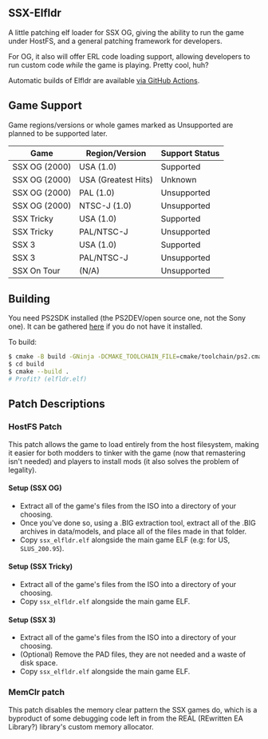 ## SSX-Elfldr

A little patching elf loader for SSX OG, giving the ability to run the game under HostFS, and a general patching framework for developers.

For OG, it also will offer ERL code loading support, allowing developers to run custom code *while* the game is playing. Pretty cool, huh?

Automatic builds of Elfldr are available [via GitHub Actions](https://github.com/modeco80/SSX-ElfLdr/actions).

## Game Support

Game regions/versions or whole games marked as Unsupported are planned to be supported later.

| Game          | Region/Version     | Support Status
| --------------|--------------------|---------------|
| SSX OG (2000) | USA (1.0)          | Supported
| SSX OG (2000) | USA (Greatest Hits)| Unknown
| SSX OG (2000) | PAL (1.0)          | Unsupported
| SSX OG (2000) | NTSC-J (1.0)       | Unsupported
| SSX Tricky    | USA (1.0)          | Supported
| SSX Tricky    | PAL/NTSC-J         | Unsupported
| SSX 3         | USA (1.0)          | Supported
| SSX 3         | PAL/NTSC-J         | Unsupported
| SSX On Tour   | (N/A)              | Unsupported

## Building

You need PS2SDK installed (the PS2DEV/open source one, not the Sony one).
It can be gathered [here](https://github.com/ps2dev/ps2toolchain) if you do not have it installed.

To build:

```bash
$ cmake -B build -GNinja -DCMAKE_TOOLCHAIN_FILE=cmake/toolchain/ps2.cmake
$ cd build
$ cmake --build .
# Profit? (elfldr.elf)
```
## Patch Descriptions

### HostFS Patch

This patch allows the game to load entirely from the host filesystem, making it easier for both modders to tinker with the game (now that remastering isn't needed) and players to install mods (it also solves the problem of legality).

#### Setup (SSX OG)
 - Extract all of the game's files from the ISO into a directory of your choosing.
 - Once you've done so, using a .BIG extraction tool, extract all of the .BIG archives in data/models, and place all of the files made in that folder.
 - Copy `ssx_elfldr.elf` alongside the main game ELF (e.g: for US, `SLUS_200.95`).

#### Setup (SSX Tricky)
 - Extract all of the game's files from the ISO into a directory of your choosing.
 - Copy `ssx_elfldr.elf` alongside the main game ELF.
 
#### Setup (SSX 3)
 - Extract all of the game's files from the ISO into a directory of your choosing.
 - (Optional) Remove the PAD files, they are not needed and a waste of disk space.
 - Copy `ssx_elfldr.elf` alongside the main game ELF.

### MemClr patch

This patch disables the memory clear pattern the SSX games do, which is a byproduct of some debugging code left in from the REAL (REwritten EA Library?) library's custom memory allocator.

